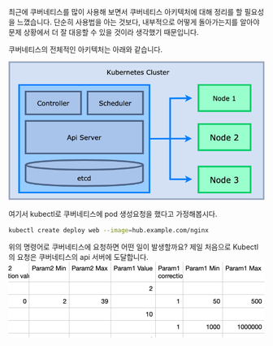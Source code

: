 최근에 쿠버네티스를 많이 사용해 보면서 쿠버네티스 아키텍처에 대해 정리를 할 필요성을 느꼈습니다. 단순히 사용법을 아는 것보다, 내부적으로 어떻게 돌아가는지를 알아야 문제 상황에서 더 잘 대응할 수 있을 것이라 생각했기 때문입니다. 

쿠버네티스의 전체적인 아키텍처는 아래와 같습니다.

![kubernetes-architecture](./images/kubearch.png)

여기서 kubectl로 쿠버네티스에 pod 생성요청을 했다고 가정해봅시다. 
```bash
kubectl create deploy web --image=hub.example.com/nginx
```
위의 명령어로 쿠버네티스에 요청하면 어떤 일이 발생할까요? 
제일 처음으로 Kubectl의 요청은 쿠버네티스의 api 서버에 도달합니다. 
![Alt text](images/image.png)